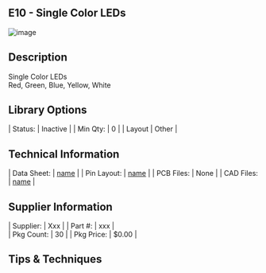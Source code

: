 ## E10 - Single Color LEDs

![image](CAD/E10/image.png)

## Description    

Single Color LEDs
<br>
Red, Green, Blue, Yellow, White

## Library Options

| Status: | Inactive |
| Min Qty: | 0 |
| Layout | Other | 

## Technical Information

| Data Sheet: | [name](https://URL) |
| Pin Layout: | [name](https://URL) |
| PCB Files: | None |
| CAD Files: | [name](https://URL) |

## Supplier Information

| Supplier: | Xxx |
| Part #: | xxx |         
| Pkg Count: | 30 |
| Pkg Price: | $0.00 |

## Tips & Techniques


